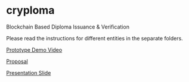 # cryploma
Blockchain Based Diploma Issuance &amp; Verification

Please read the instructions for different entities in the separate folders.

[Prototype Demo Video](https://youtu.be/1OpFjKLX8HQ)

[Proposal](https://drive.google.com/file/d/1JLpjNA3-8gns_v0T8eF4NTw1ugFAlSbL/view?usp=sharing)

[Presentation Slide]()

